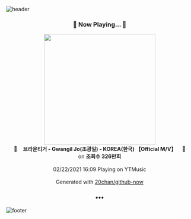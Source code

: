 ![header](https://capsule-render.vercel.app/api?type=wave&height=170&section=header&text=Hi.%20I'm%20SHIFT&fontColor=090707&fontAlignX=45&fontAlignY=65&fontSize=100)

<h3 align="center">🎵 Now Playing... 🎵</h3>
<p align="center">
  <a href="https://music.youtube.com/channel/UCX96jqD98Tgg5pbz1k3ReGA">
    <img width="300" src="https://i.ytimg.com/vi/i2jBxW9GUh0/sddefault.jpg?sqp=-oaymwEWCJADEOEBIAQqCghqEJQEGHgg6AJIWg&rs">
  </a>
  <br>
  🎵&nbsp&nbsp&nbsp <b>브라운티거 - Gwangil Jo(조광일) - KOREA(한국) 【Official M/V】</b> &nbsp&nbsp&nbsp🎵
  <br>
  on <b>조회수 326만회</b>
  
  <br />
  <br />
  02/22/2021 16:09 Playing on YTMusic
  <br />
  <br />
  Generated with <a href="https://github.com/20chan/github-now">20chan/github-now</a>
</p>

<h3 align="center">•••</h3>

![footer](https://capsule-render.vercel.app/api?type=wave&height=150&section=footer)
